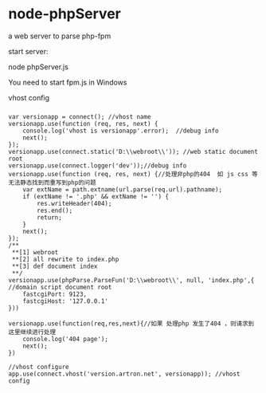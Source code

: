 node-phpServer
==============

a web server to parse php-fpm

start server:

node phpServer.js 


You need to start fpm.js  in  Windows 


vhost config 

###  
	var versionapp = connect(); //vhost name
	versionapp.use(function (req, res, next) {
	    console.log('vhost is versionapp'.error);  //debug info 
	    next();
	});
	versionapp.use(connect.static('D:\\webroot\\')); //web static document root 
	versionapp.use(connect.logger('dev'));//debug info 
	versionapp.use(function (req, res, next) {//处理非php的404  如 js css 等无法静态找到而重写到php的问题
	    var extName = path.extname(url.parse(req.url).pathname);
	    if (extName != '.php' && extName != '') {
	        res.writeHeader(404);
	        res.end();
	        return;
	    }
	    next();
	});
	/**
	 **[1] webroot
	 **[2] all rewrite to index.php
	 **[3] def document index 
	 **/
	versionapp.use(phpParse.ParseFun('D:\\webroot\\', null, 'index.php',{   //domain script document root 
	    fastcgiPort: 9123,
	    fastcgiHost: '127.0.0.1'
	}))

	versionapp.use(function(req,res,next){//如果 处理php 发生了404 ，则请求到这里继续进行处理
	    console.log('404 page');
	    next();
	})

	//vhost configure
	app.use(connect.vhost('version.artron.net', versionapp)); //vhost config